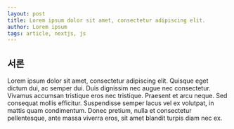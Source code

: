 ```yaml
---
layout: post
title: Lorem ipsum dolor sit amet, consectetur adipiscing elit.
author: Lorem ipsum
tags: article, nextjs, js
---
```




## 서론

Lorem ipsum dolor sit amet, consectetur adipiscing elit. Quisque eget dictum dui, ac semper dui. Duis dignissim nec augue nec consectetur. Vivamus accumsan tristique eros nec tristique. Praesent et arcu neque. Sed consequat mollis efficitur. Suspendisse semper lacus vel ex volutpat, in mattis quam condimentum. Donec pretium, nulla et consectetur pellentesque, ante massa viverra eros, sit amet blandit turpis diam nec ex.
